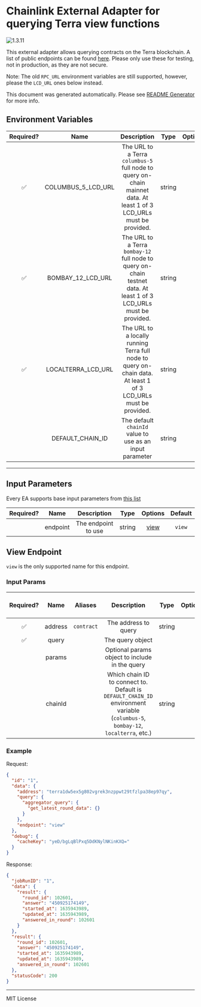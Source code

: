 # Chainlink External Adapter for querying Terra view functions

![1.3.11](https://img.shields.io/github/package-json/v/smartcontractkit/external-adapters-js?filename=packages/sources/terra-view-function/package.json)

This external adapter allows querying contracts on the Terra blockchain. A list of public endpoints can be found [here](https://docs.terra.money/Reference/endpoints.html). Please only use these for testing, not in production, as they are not secure.

Note: The old `RPC_URL` environment variables are still supported, however, please the `LCD_URL` ones below instead.

This document was generated automatically. Please see [README Generator](../../scripts#readme-generator) for more info.

## Environment Variables

| Required? |        Name        |                                                     Description                                                      |  Type  | Options |   Default    |
| :-------: | :----------------: | :------------------------------------------------------------------------------------------------------------------: | :----: | :-----: | :----------: |
|    ✅     | COLUMBUS_5_LCD_URL | The URL to a Terra `columbus-5` full node to query on-chain mainnet data. At least 1 of 3 LCD_URLs must be provided. | string |         |              |
|    ✅     | BOMBAY_12_LCD_URL  | The URL to a Terra `bombay-12` full node to query on-chain testnet data. At least 1 of 3 LCD_URLs must be provided.  | string |         |              |
|    ✅     | LOCALTERRA_LCD_URL |   The URL to a locally running Terra full node to query on-chain data. At least 1 of 3 LCD_URLs must be provided.    | string |         |              |
|           |  DEFAULT_CHAIN_ID  |                               The default `chainId` value to use as an input parameter                               | string |         | `columbus-5` |

---

## Input Parameters

Every EA supports base input parameters from [this list](../../core/bootstrap#base-input-parameters)

| Required? |   Name   |     Description     |  Type  |        Options         | Default |
| :-------: | :------: | :-----------------: | :----: | :--------------------: | :-----: |
|           | endpoint | The endpoint to use | string | [view](#view-endpoint) | `view`  |

## View Endpoint

`view` is the only supported name for this endpoint.

### Input Params

| Required? |  Name   |  Aliases   |                                                           Description                                                            |  Type  | Options | Default | Depends On | Not Valid With |
| :-------: | :-----: | :--------: | :------------------------------------------------------------------------------------------------------------------------------: | :----: | :-----: | :-----: | :--------: | :------------: |
|    ✅     | address | `contract` |                                                       The address to query                                                       | string |         |         |            |                |
|    ✅     |  query  |            |                                                         The query object                                                         |        |         |         |            |                |
|           | params  |            |                                          Optional params object to include in the query                                          |        |         |         |            |                |
|           | chainId |            | Which chain ID to connect to. Default is `DEFAULT_CHAIN_ID` environment variable (`columbus-5`, `bombay-12`, `localterra`, etc.) | string |         |         |            |                |

### Example

Request:

```json
{
  "id": "1",
  "data": {
    "address": "terra1dw5ex5g802vgrek3nzppwt29tfzlpa38ep97qy",
    "query": {
      "aggregator_query": {
        "get_latest_round_data": {}
      }
    },
    "endpoint": "view"
  },
  "debug": {
    "cacheKey": "yeD/bgLqBlPxq5DdKNylNKinKXQ="
  }
}
```

Response:

```json
{
  "jobRunID": "1",
  "data": {
    "result": {
      "round_id": 102601,
      "answer": "450925174149",
      "started_at": 1635943989,
      "updated_at": 1635943989,
      "answered_in_round": 102601
    }
  },
  "result": {
    "round_id": 102601,
    "answer": "450925174149",
    "started_at": 1635943989,
    "updated_at": 1635943989,
    "answered_in_round": 102601
  },
  "statusCode": 200
}
```

---

MIT License
